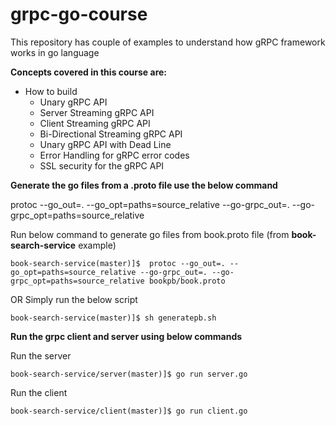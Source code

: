 # grpc-go-course

This repository has couple of examples to understand how gRPC framework works in go language

**Concepts covered in this course are:**
- How to build 
  -   Unary gRPC API
  -   Server Streaming gRPC API
  -   Client Streaming gRPC API
  -   Bi-Directional Streaming gRPC API
  -   Unary gRPC API with Dead Line
  -   Error Handling for gRPC error codes
  -   SSL security for the gRPC API


**Generate the go files from a .proto file use the below command**
  
  protoc --go_out=. --go_opt=paths=source_relative --go-grpc_out=. --go-grpc_opt=paths=source_relative **<proto file path>**
  
  Run below command to generate go files from book.proto file (from **book-search-service** example)
    
    book-search-service(master)]$  protoc --go_out=. --go_opt=paths=source_relative --go-grpc_out=. --go-grpc_opt=paths=source_relative bookpb/book.proto
  
  OR Simply run the below script
    
    book-search-service(master)]$ sh generatepb.sh
  
  
**Run the grpc client and server using below commands**

 Run the server
 
    book-search-service/server(master)]$ go run server.go
 
 Run the client
 
    book-search-service/client(master)]$ go run client.go
 
 
